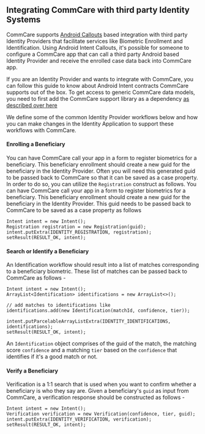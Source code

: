 ## Integrating CommCare with third party Identity Systems


CommCare supports [Android Callouts](https://github.com/dimagi/commcare-android/wiki/Intent-Callout-to-External-Application) based integration with third party Identity Providers that facilitate services like Biometric Enrollment and Identification. Using Android Intent Callouts, it's possible for someone to configure a CommCare app that can call a third party Android based Identity Provider and receive the enrolled case data back into CommCare app. 

If you are an Identity Provider and wants to integrate with CommCare, you can follow this guide to know about Android Intent contracts CommCare supports out of the box. 
To get access to generic CommCare data models, you need to first add the CommCare support library as a dependency [as described over here](https://github.com/dimagi/commcare-support-library#installation)


We define some of the common Identity Provider workflows below and how you can make changes in the Identity Application to support these workflows with CommCare. 


#### Enrolling a Beneficiary

You can have CommCare call your app in a form to register biometrics for a beneficiary. This beneficiary enrollment should create a new guid for the beneficiary in the Identity Provider.
Often you will need this generated guid to be passed back to CommCare so that it can be saved as a case property. In order to do so, you can utilize the `Registration` construct as follows. 
You can have CommCare call your app in a form to register biometrics for a beneficiary. This beneficiary enrollment should create a new guid for the beneficiary in the Identity Provider. This guid needs to be passed back to CommCare to be saved as a case property as follows 

````
Intent intent = new Intent();
Registration registration = new Registration(guid);
intent.putExtra(IDENTITY_REGISTRATION, registration);
setResult(RESULT_OK, intent);
````


#### Search or Identify a Beneficiary


An Identification workflow should result into a list of matches corresponding to a beneficiary biometric. These list of matches can be passed back to CommCare as follows - 

````
Intent intent = new Intent();
ArrayList<Identification> identifications = new ArrayList<>();

// add matches to identifications like 
identifications.add(new Identification(matchId, confidence, tier));

intent.putParcelableArrayListExtra(IDENTITY_IDENTIFICATIONS, identifications);
setResult(RESULT_OK, intent);
````

An `Identification` object comprises of the guid of the match, the matching score `confidence` and a matching `tier` based on the `confidence` that identifies if it's a good match or not.

#### Verify a Beneficiary

Verification is a 1:1 search that is used when you want to confirm whether a beneficiary is who they say are. Given a beneficiary's `guid` as input from CommCare, a verification response should be constructed as follows - 

````
Intent intent = new Intent();
Verification verification = new Verification(confidence, tier, guid);
intent.putExtra(IDENTITY_VERIFICATION, verification);
setResult(RESULT_OK, intent);
````
